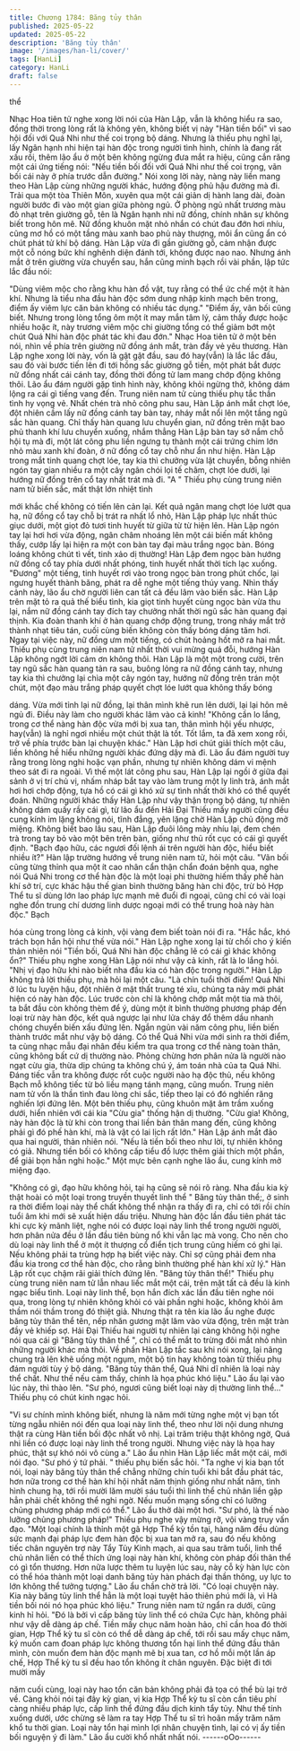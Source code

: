 ```yaml
---
title: Chương 1784: Băng tủy thân
published: 2025-05-22
updated: 2025-05-22
description: 'Băng tủy thân'
image: '/images/han-li/cover/'
tags: [HanLi]
category: HanLi
draft: false
---
```


thể

Nhạc Hoa tiên tử nghe xong lời nói của Hàn Lập, vẫn là không
hiểu ra sao, đồng thời trong lòng rất là không yên, không biết vị
này "Hàn tiền bối" vì sao hội đối với Quá Nhi như thế coi trọng bộ
dáng.
Nhưng là thiếu phụ nghĩ lại, lấy Ngân hạnh nhi hiện tại hàn độc
trong người tình hình, chính là đang rất xấu rồi, thêm lão ẩu ở một
bên không ngừng đưa mắt ra hiệu, cũng cắn răng một cái ứng
tiếng nói:
"Nếu tiền bối đối với Quá Nhi như thế coi trọng, vãn bối cái này ở
phía trước dẫn đường."
Nói xong lời này, nàng này liền mang theo Hàn Lập cùng những
người khác, hướng động phủ hậu đường mà đi.
Trải qua một tòa Thiên Môn, xuyên qua một cái giản dị hành lang
dài, đoàn người bước đi vào một gian giữa phòng ngủ.
Ở phòng ngủ nhất trương màu đỏ nhạt trên giường gỗ, tên là
Ngân hạnh nhi nữ đồng, chính nhân sự không biết trong hôn mê.
Nữ đồng khuôn mặt nhỏ nhắn có chút đau đớn hơi nhíu, cũng mơ
hồ có một tầng màu xanh bao phủ này thượng, môi ẩn cũng ẩn có
chút phát tử khí bộ dáng.
Hàn Lập vừa đi gần giường gỗ, cảm nhận được một cỗ nóng bức
khí nghênh diện đánh tới, không được nao nao.
Nhưng ánh mắt ở trên giường vừa chuyển sau, hắn cũng minh
bạch rồi vài phần, lập tức lắc đầu nói:

"Dùng viêm mộc cho rằng khu hàn đồ vật, tuy rằng có thể ức chế
một ít hàn khí. Nhưng là tiểu nha đầu hàn độc sớm dung nhập
kinh mạch bên trong, điểm ấy viêm lực căn bản không có nhiều
tác dụng."
"Điểm ấy, vãn bối cũng biết. Nhưng trong lòng tổng ôm một ít may
mắn tâm lý, cảm thấy được hoặc nhiều hoặc ít, này trương viêm
mộc chi giường tổng có thể giảm bớt một chút Quá Nhi hàn độc
phát tác khi đau đớn." Nhạc Hoa tiên tử ở một bên nói, nhìn về
phía trên giường nữ đồng ánh mắt, tràn đầy vẻ yêu thương.
Hàn Lập nghe xong lời này, vốn là gật gật đầu, sau đó hay(vẫn) là
lắc lắc đầu, sau đó vài bước tiến lên đi tới hồng sắc giường gỗ
tiền, một phát bắt được nữ đồng nhất cái cánh tay, đồng thời
đồng tử lam mang chớp động không thôi.
Lão ẩu đám người gặp tình hình này, không khỏi ngừng thở,
không dám lộng ra cái gì tiếng vang đến.
Trung niên nam tử cùng thiếu phụ tắc thần tình hy vọng vẻ.
Nhất chén trà nhỏ công phu sau, Hàn Lập ánh mắt chợt lóe, đột
nhiên cầm lấy nữ đồng cánh tay bàn tay, nháy mắt nổi lên một
tầng ngũ sắc hàn quang.
Chỉ thấy hàn quang lưu chuyển gian, nữ đồng trên mặt bao phủ
thanh khí lưu chuyển xuống, nhắm thẳng Hàn Lập bàn tay sở
nắm chỗ hội tụ mà đi, một lát công phu liền ngưng tụ thành một
cái trứng chim lớn nhỏ màu xanh khí đoàn, ở nữ đồng cổ tay chỗ
như ẩn như hiện.
Hàn Lập trong mắt tinh quang chợt lóe, tay kia thì chưởng vừa lật
chuyển, bỗng nhiên ngón tay gian nhiều ra một cây ngân chói lọi
tế châm, chợt lóe dưới, lại hướng nữ đồng trên cổ tay nhất trát
mà đi.
"A "
Thiếu phụ cùng trung niên nam tử biến sắc, mất thật lớn nhiệt tình

mới khắc chế không có tiến lên cản lại.
Kết quả ngân mang chợt lóe lướt qua hạ, nữ đồng cổ tay chỗ bị
trát ra nhất lổ nhỏ, Hàn Lập pháp lực nhất thúc giục dưới, một giọt
đỏ tươi tinh huyết từ giữa từ từ hiện lên.
Hàn Lập ngón tay lại hơi hơi vừa động, ngân châm nhoáng lên
một cái biến mất không thấy, cướp lấy lại hiện ra một con bàn tay
đại màu trắng ngọc bàn.
Bóng loáng không chút tì vết, tinh xảo dị thường!
Hàn Lập đem ngọc bàn hướng nữ đồng cổ tay phía dưới nhất
phóng, tinh huyết nhất thời tích lạc xuống.
"Đương" một tiếng, tinh huyết rơi vào trong ngọc bàn trong phút
chốc, lại ngưng huyết thành băng, phát ra dễ nghe một tiếng thúy
vang.
Nhìn thấy cảnh này, lão ẩu chờ người liên can tất cả đều lâm vào
biến sắc.
Hàn Lập trên mặt tỏ ra quả thế biểu tình, kia giọt tinh huyết cùng
ngọc bàn vừa thu lại, nắm nữ đồng cánh tay đích tay chưởng
nhất thời ngũ sắc hàn quang đại thịnh.
Kia đoàn thanh khí ở hàn quang chớp động trung, trong nháy mắt
trở thành nhạt tiêu tán, cuối cùng biến không còn thấy bóng dáng
tăm hơi.
Ngay tại việc này, nữ đồng ưm một tiếng, có chút hoảng hốt mở
ra hai mắt.
Thiếu phụ cùng trung niên nam tử nhất thời vui mừng quá đỗi,
hướng Hàn Lập không ngớt lời cảm ơn không thôi.
Hàn Lập là một một trong cười, trên tay ngũ sắc hàn quang tản ra
sau, buông lỏng ra nữ đồng cánh tay, nhưng tay kia thì chưởng lại
chìa một cây ngón tay, hướng nữ đồng trên trán một chút, một
đạo màu trắng pháp quyết chợt lóe lướt qua không thấy bóng

dáng.
Vừa mới tỉnh lại nữ đồng, lại thân mình khẽ run lên dưới, lại lại
hôn mê ngủ đi.
Điều này làm cho người khác lâm vào cả kinh!
"Không cần lo lắng, trong cơ thể nàng hàn độc vừa mới bị xua tan,
thân mình hội yếu nhược, hay(vẫn) là nghỉ ngơi nhiều một chút
thật là tốt. Tốt lắm, ta đã xem xong rồi, trở về phía trước bàn lại
chuyện khác." Hàn Lập hơi chút giải thích một câu, liền không hề
hiểu những người khác đứng dậy mà đi.
Lão ẩu đám người tuy rằng trong lòng nghi hoặc vạn phần, nhưng
tự nhiên không dám vi mệnh theo sát đi ra ngoài.
Vì thế một lát công phu sau, Hàn Lập lại ngồi ở giữa đại sảnh ở vị
trí chủ vị, nhấm nháp bắt tay vào làm trung một ly linh trà, ánh mắt
hơi hơi chớp động, tựa hồ có cái gì khó xử sự tình nhất thời khó
có thể quyết đoán.
Những người khác thấy Hàn Lập như vậy thận trọng bộ dáng, tự
nhiên không dám quấy rầy cái gì, từ lão ẩu đến Hải Đại Thiếu
mấy người cũng đều cung kính im lặng không nói, tĩnh đẳng, yên
lặng chờ Hàn Lập chủ động mở miệng.
Không biết bao lâu sau, Hàn Lập đuôi lông mày nhíu lại, đem
chén trà trong tay bỏ vào một bên trên bàn, giống như thủ rốt cục
có cái gì quyết định.
"Bạch đạo hữu, các ngươi đối lệnh ái trên người hàn độc, hiểu
biết nhiều ít?" Hàn lập trường hướng về trung niên nam tử, hỏi
một câu.
"Vãn bối cũng từng thỉnh qua một ít cao nhân cẩn thận chẩn đoán
bệnh qua, nghe nói Quá Nhi trong cơ thể hàn độc là một loại phi
thường hiếm thấy phế hàn khí sở trí, cực khác hậu thế gian bình
thường băng hàn chi độc, trừ bỏ Hợp Thể tu sĩ dùng lớn lao pháp
lực mạnh mẽ đuổi đi ngoại, cũng chỉ có vài loại nghe đồn trung chí
dương linh dược ngoại mới có thể trung hoà này hàn độc." Bạch

hóa cùng trong lòng cả kinh, vội vàng đem biết toàn nói đi ra.
"Hắc hắc, khó trách bọn hắn hội như thế vừa nói." Hàn Lập nghe
xong lại từ chối cho ý kiến thản nhiên nói
"Tiền bối, Quá Nhi hàn độc chẳng lẽ có cái gì khác không ổn?"
Thiếu phụ nghe xong Hàn Lập nói như vậy cả kinh, rất là lo lắng
hỏi.
"Nhị vị đạo hữu khi nào biết nha đầu kia có hàn độc trong người."
Hàn Lập không trả lời thiếu phụ, mà hỏi lại một câu.
"Là chín tuổi thời điểm! Quá Nhi ở lúc tu luyện hậu, đột nhiên ở
mật thất trung té xỉu, chúng ta này mới phát hiện có này hàn độc.
Lúc trước còn chỉ là không chớp mắt một tia mà thôi, ta bắt đầu
còn không thèm để ý, dùng một ít bình thường phương pháp đến
loại trừ này hàn độc, kết quả ngược lại như lửa cháy đổ thêm dầu
nhanh chóng chuyển biến xấu đứng lên. Ngắn ngủn vài năm công
phu, liền biến thành trước mắt như vậy bộ dáng. Có thể Quá Nhi
vừa mới sinh ra thời điểm, ta cùng nhạc mẫu đại nhân đều kiểm
tra qua trong cơ thể nàng toàn thân, cũng không bất cứ dị thường
nào. Phỏng chừng hơn phân nửa là người nào ngạt cừu gia, thừa
dịp chúng ta không chú ý, ám toán nhà của ta Quá Nhi. Đáng tiếc
vẫn tra không được rốt cuộc người nào hạ độc thủ, nếu không
Bạch mỗ không tiếc từ bỏ liều mạng tánh mạng, cũng muốn.
Trung niên nam tử vốn là thần tình đau lòng chi sắc, tiếp theo lại
có đó nghiến răng nghiến lợi đứng lên.
Một bên thiếu phụ, cũng khuôn mặt âm trầm xuống dưới, hiển
nhiên với cái kia "Cừu gia" thống hận dị thường.
"Cừu gia! Không, này hàn độc là từ khi còn trong thai liền bản
thân mang đến, cũng không phải gì đó phế hàn khí, mà là vật có
lai lịch rất lớn." Hàn Lập ánh mắt đảo qua hai người, thản nhiên
nói.
"Nếu là tiền bối theo như lời, tự nhiên không có giả. Nhưng tiền
bối có không cấp tiểu đồ lược thêm giải thích một phần, để giải
bọn hắn nghi hoặc." Một mực bên cạnh nghe lão ẩu, cung kính
mở miệng đạo.

"Không có gì, đạo hữu không hỏi, tại hạ cũng sẽ nói rõ ràng. Nha
đầu kia kỳ thật hoài có một loại trong truyền thuyết linh thể " Băng
tủy thân thể;, ở sinh ra thời điểm loại này thể chất không thể nhận
ra thấy đi ra, chỉ có tới rồi chín tuổi âm khi mới sẽ xuất hiện dấu
triệu. Nhưng hàn độc lần đầu tiên phát tác khi cực kỳ mãnh liệt,
nghe nói có được loại này linh thể trong người người, hơn phân
nửa đều ở lần đầu tiên bùng nổ khi vẫn lạc mà vong. Cho nên cho
dù loại này linh thể ở một ít thượng cổ điển tịch trung cũng hiếm
có ghi lại. Nếu không phải ta trùng hợp hạ biết việc này. Chỉ sợ
cũng phải đem nha đầu kia trong cơ thể hàn độc, cho rằng bình
thường phế hàn khí xử lý." Hàn Lập rốt cục chậm rãi giải thích
đứng lên.
"Băng tủy thân thể!"
Thiếu phụ cùng trung niên nam tử lẫn nhau liếc mắt một cái, trên
mặt tất cả đều là kinh ngạc biểu tình. Loại này linh thể, bọn hắn
đích xác lần đầu tiên nghe nói qua, trong lòng tự nhiên không khỏi
có vài phần nghi hoặc, không khỏi âm thầm nói thầm trong đó
thiệt giả.
Nhưng thật ra tên kia lão ẩu nghe được băng tủy thân thể tên,
nếp nhăn gương mặt lâm vào vừa động, trên mặt tràn đầy vẻ
khiếp sợ.
Hải Đại Thiếu hai người tự nhiên lại càng không hội nghe nói qua
cái gì "Băng tủy thân thể ", chỉ có thể mắt to trừng đôi mắt nhỏ
nhìn những người khác mà thôi.
Về phần Hàn Lập tắc sau khi nói xong, lại nâng chung trà lên khẽ
uống một ngụm, một bộ tin hay không toàn từ thiếu phụ đám
người tùy ý bộ dáng.
"Băng tủy thân thể, Quá Nhi dĩ nhiên là loại này thể chất. Như thế
nếu cảm thấy, chính là họa phúc khó liệu." Lão ẩu lại vào lúc này,
thì thào lên.
"Sư phó, ngươi cũng biết loại này dị thường linh thể..." Thiếu phụ
có chút kinh ngạc hỏi.

"Vi sư chính mình không biết, nhưng là năm mới từng nghe một vị
bạn tốt từng ngẫu nhiên nói đến qua loại này linh thể, theo như lời
nội dung nhưng thật ra cùng Hàn tiền bối độc nhất vô nhị. Lại trăm
triệu thật không ngờ, Quá nhi liền có được loại này linh thể trong
người. Nhưng việc này là họa hay phúc, thật sự khó nói vô cùng
a." Lão ẩu nhìn Hàn Lập liếc mắt một cái, mới nói đạo.
"Sư phó ý tứ phải. " thiếu phụ biến sắc hỏi.
"Ta nghe vị kia bạn tốt nói, loại này băng tủy thân thể chẳng
những chín tuổi khi bắt đầu phát tác, hơn nữa trong cơ thể hàn khí
hội nhất năm thịnh giống như nhất năm, tình hình chung hạ, tới rồi
mười lăm mười sáu tuổi thì linh thể chủ nhân liền gặp hẳn phải
chết không thể nghi ngờ. Nếu muốn mạng sống chỉ có lưỡng
chủng phương pháp mới có thể." Lão ẩu thở dài một hơi.
"Sư phó, là thế nào lưỡng chủng phương pháp!" Thiếu phụ nghe
vậy mừng rỡ, vội vàng truy vấn đạo.
"Một loại chính là thỉnh một gã Hợp Thể kỳ tồn tại, hàng năm đều
dùng sức mạnh đại pháp lực đem hàn độc bị xua tan mở ra, sau
đó nếu không tiếc chân nguyên trợ này Tẩy Tủy Kinh mạch, ai
qua sau trăm tuổi, linh thể chủ nhân liền có thể thích ứng loại này
hàn khí, không còn pháp đối thân thể có gì tổn thương. Hơn nữa
lược thêm tu luyện lúc sau, này cỗ kỳ hàn lực còn có thể hóa
thành một loại danh băng tủy hàn phách đại thần thông, uy lực to
lớn không thể tưởng tượng." Lão ẩu chần chờ trả lời.
"Có loại chuyện này. Kia này băng tủy linh thể hẳn là một loại
tuyệt hảo thiên phú mới là, vì Hà tiền bối nói nó họa phúc khó
liệu." Trung niên nam tử ngẩn ra dưới, cũng kinh hỉ hỏi.
"Đó là bởi vì cấp băng tủy linh thể có chứa Cực hàn, không phải
như vậy dễ dàng áp chế. Tiền mấy chục năm hoàn hảo, chỉ cần
hoa đó thời gian, Hợp Thể kỳ tu sĩ còn có thể dễ dàng áp chế, tới
rồi sau mấy chục năm, ký muốn cam đoan pháp lực không
thương tổn hại linh thể đứng đầu thân mình, còn muốn đem hàn
độc mạnh mẽ bị xua tan, cơ hồ mỗi một lần áp chế, Hợp Thể kỳ tu
sĩ đều hao tổn không ít chân nguyên. Đặc biệt đi tới mười mấy

năm cuối cùng, loại này hao tổn căn bản không phải đả tọa có thể
bù lại trở về. Càng khỏi nói tại đây kỳ gian, vị kia Hợp Thể kỳ tu sĩ
còn cần tiêu phí càng nhiều pháp lực, cấp linh thể đứng đầu dịch
kinh tẩy tủy. Như thế tính xuống dưới, ước chừng sẽ làm ra tay
Hợp Thể tu sĩ trì hoãn mấy trăm năm khổ tu thời gian. Loại này
tổn hại mình lợi nhân chuyện tình, lại có vị ấy tiền bối nguyện ý đi
làm." Lão ẩu cười khổ nhất nhất nói.
------oOo------
